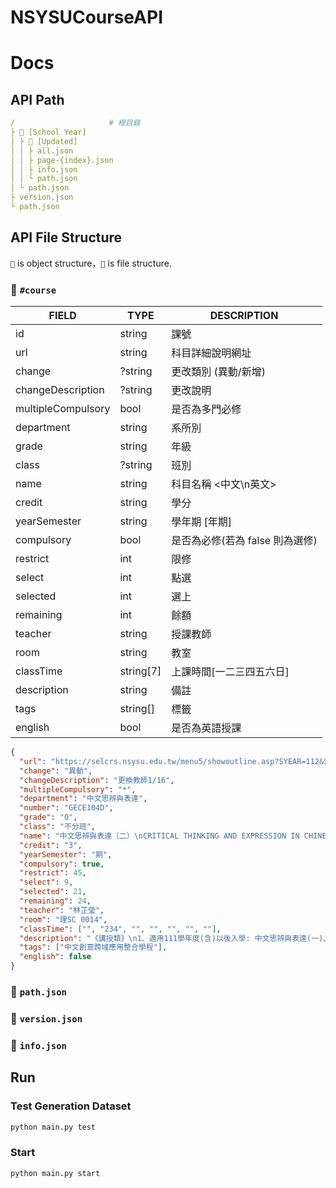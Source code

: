 # NSYSUCourseAPI

# Docs

<!-- 
│
├ 📂
└
 -->

## API Path

```yml
/                     # 根目錄
├ 📂 [School Year]
│ ├ 📂 [Updated]
│ │ ├ all.json
│ │ ├ page-{index}.json
│ │ ├ info.json
│ │ └ path.json
│ └ path.json
├ version.json
└ path.json
```

## API File Structure

`📜` is object structure，`📄` is file structure.

### 📜 `#course`

| FIELD              | TYPE      | DESCRIPTION                     |
| ------------------ | --------- | ------------------------------- |
| id                 | string    | 課號                            |
| url                | string    | 科目詳細說明網址                |
| change             | ?string   | 更改類別 (異動/新增)            |
| changeDescription  | ?string   | 更改說明                        |
| multipleCompulsory | bool      | 是否為多門必修                  |
| department         | string    | 系所別                          |
| grade              | string    | 年級                            |
| class              | ?string   | 班別                            |
| name               | string    | 科目名稱 <中文\n英文>           |
| credit             | string    | 學分                            |
| yearSemester       | string    | 學年期 [年期]                   |
| compulsory         | bool      | 是否為必修(若為 false 則為選修) |
| restrict           | int       | 限修                            |
| select             | int       | 點選                            |
| selected           | int       | 選上                            |
| remaining          | int       | 餘額                            |
| teacher            | string    | 授課教師                        |
| room               | string    | 教室                            |
| classTime          | string[7] | 上課時間[一二三四五六日]        |
| description        | string    | 備註                            |
| tags               | string[]  | 標籤                            |
| english            | bool      | 是否為英語授課                  |

```json
{
  "url": "https://selcrs.nsysu.edu.tw/menu5/showoutline.asp?SYEAR=112&SEM=2&CrsDat=GECE104D&Crsname=中文思辨與表達（二）",
  "change": "異動",
  "changeDescription": "更換教師1/16",
  "multipleCompulsory": "*",
  "department": "中文思辨與表達",
  "number": "GECE104D",
  "grade": "0",
  "class": "不分班",
  "name": "中文思辨與表達（二）\nCRITICAL THINKING AND EXPRESSION IN CHINESE（II）",
  "credit": "3",
  "yearSemester": "期",
  "compulsory": true,
  "restrict": 45,
  "select": 9,
  "selected": 21,
  "remaining": 24,
  "teacher": "林芷瑩",
  "room": "理SC 0014",
  "classTime": ["", "234", "", "", "", "", ""],
  "description": "《講授類》\n1、適用111學年度(含)以後入學: 中文思辨與表達(一)、(二)課程，於畢業前僅修習其中1門即可。 2、本課程「加退選期間」額滿不予加簽。",
  "tags": ["中文創意跨域應用整合學程"],
  "english": false
}
```

### 📄 `path.json`

### 📄 `version.json`

### 📄 `info.json`

## Run

### Test Generation Dataset

```sh
python main.py test
```

### Start

```sh
python main.py start
```
